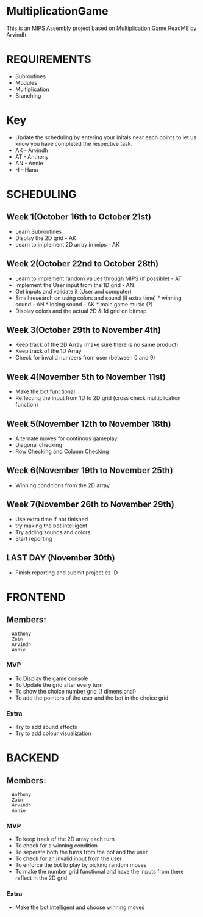 # MultiplicationGame
This is an MIPS Assembly project based on <a href="https://www.mathsisfun.com/games/multiplication-game.html" target="_blank">Multiplication Game</a>
ReadME by Arvindh

# REQUIREMENTS
* Subroutines
* Modules
* Multiplication
* Branching

# Key
* Update the scheduling by entering your initals near each points to let us know you have completed the respective task.
* AK - Arvindh
* AT - Anthony
* AN - Annie
* H - Hana
  

# SCHEDULING

## Week 1(October 16th to October 21st)
  * Learn Subroutines 
  * Display the 2D grid  - AK
  * Learn to implement 2D array in mips - AK
## Week 2(October 22nd to October 28th)
  * Learn to implement random values through MIPS (if possible) - AT
  * Implement the User input from the 1D grid - AN
  * Get inputs and validate it (User and computer)
  * Small research on using colors and sound (if extra time)
        *   winning sound - AN
        *   losing sound - AK
        *   main game music (?)
  *   Display colors and the actual 2D & 1d grid on bitmap
## Week 3(October 29th to November 4th)
  * Keep track of the 2D Array (make sure there is no same product)
  * Keep track of the 1D Array
  * Check for invalid numbers from user (between 0 and 9)
## Week 4(November 5th to November 11st)
  * Make the bot functional
  * Reflecting the input from 1D to 2D grid (cross check multiplication function)
## Week 5(November 12th to November 18th)
  * Alternate moves for continous gameplay
  * Diagonal checking
  * Row Checking and Column Checking
## Week 6(November 19th to November 25th)
  * Winning conditions from the 2D array
## Week 7(November 26th to November 29th)
  * Use extra time if not finished
  * try making the bot intelligent
  * Try adding sounds and colors
  * Start reporting
## LAST DAY (November 30th)
  * Finish reporting and submit project ez :D

# FRONTEND

   ## Members:
      Anthony
      Zain
      Arvindh
      Annie
      
   ### MVP
   * To Display the game console 
   * To Update the grid after every turn
   * To show the choice number grid (1 dimensional)
   * To add the pointers of the user and the bot in the choice grid.
  
   ### Extra
   * Try to add sound effects
   * Try to add colour visualization

 # BACKEND
   ## Members:
      Anthony
      Zain
      Arvindh
      Annie
   ### MVP 
   * To keep track of the 2D array each turn
   * To check for a winning condition
   * To seperate both the turns from the bot and the user
   * To check for an invalid input from the user
   * To enforce the bot to play by picking random moves
   * To make the number grid functional and have the inputs from there reflect in the 2D grid
     
   ### Extra
   * Make the bot intelligent and choose winning moves 
   
  
